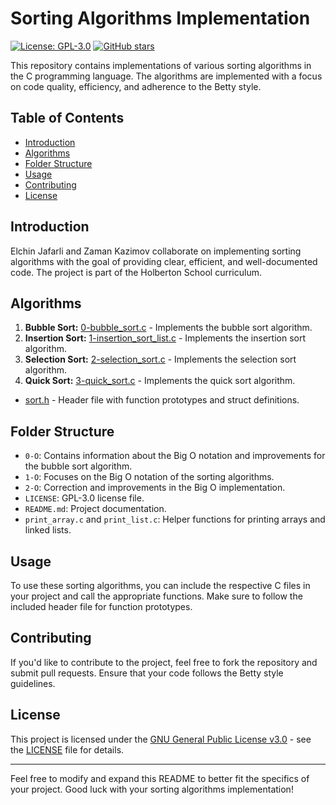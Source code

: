 # Sorting Algorithms Implementation

[![License: GPL-3.0](https://img.shields.io/badge/License-GPL%203.0-blue.svg)](https://opensource.org/licenses/GPL-3.0)
[![GitHub stars](https://img.shields.io/github/stars/kazimovzaman2/holbertonschool-sorting_algorithms.svg?style=social)](https://github.com/kazimovzaman2/holbertonschool-sorting_algorithms/stargazers)

This repository contains implementations of various sorting algorithms in the C programming language. The algorithms are implemented with a focus on code quality, efficiency, and adherence to the Betty style.

## Table of Contents

- [Introduction](#introduction)
- [Algorithms](#algorithms)
- [Folder Structure](#folder-structure)
- [Usage](#usage)
- [Contributing](#contributing)
- [License](#license)

## Introduction

Elchin Jafarli and Zaman Kazimov collaborate on implementing sorting algorithms with the goal of providing clear, efficient, and well-documented code. The project is part of the Holberton School curriculum.

## Algorithms

1. **Bubble Sort:** [0-bubble_sort.c](0-bubble_sort.c) - Implements the bubble sort algorithm.
2. **Insertion Sort:** [1-insertion_sort_list.c](1-insertion_sort_list.c) - Implements the insertion sort algorithm.
3. **Selection Sort:** [2-selection_sort.c](2-selection_sort.c) - Implements the selection sort algorithm.
4. **Quick Sort:** [3-quick_sort.c](3-quick_sort.c) - Implements the quick sort algorithm.

- [sort.h](sort.h) - Header file with function prototypes and struct definitions.

## Folder Structure

- `0-O`: Contains information about the Big O notation and improvements for the bubble sort algorithm.
- `1-O`: Focuses on the Big O notation of the sorting algorithms.
- `2-O`: Correction and improvements in the Big O implementation.
- `LICENSE`: GPL-3.0 license file.
- `README.md`: Project documentation.
- `print_array.c` and `print_list.c`: Helper functions for printing arrays and linked lists.

## Usage

To use these sorting algorithms, you can include the respective C files in your project and call the appropriate functions. Make sure to follow the included header file for function prototypes.

## Contributing

If you'd like to contribute to the project, feel free to fork the repository and submit pull requests. Ensure that your code follows the Betty style guidelines.

## License

This project is licensed under the [GNU General Public License v3.0](LICENSE) - see the [LICENSE](LICENSE) file for details.

---

Feel free to modify and expand this README to better fit the specifics of your project. Good luck with your sorting algorithms implementation!
